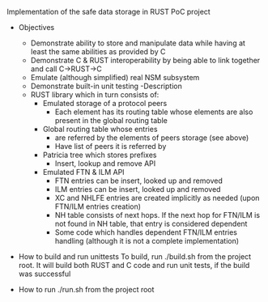 Implementation of the safe data storage in RUST PoC project

- Objectives
	- Demonstrate ability to store and manipulate data while having at least the same abilities as provided by C
	- Demonstrate C & RUST interoperability by being able to link together and call C->RUST->C
	- Emulate (although simplified) real NSM subsystem
	- Demonstrate built-in unit testing
-Description
	- RUST library which in turn consists of:
		- Emulated storage of a protocol peers
			- Each element has its routing table whose elements are also present in the global routing table
		- Global routing table whose entries
			- are referred by the elements of peers storage (see above)
			- Have list of peers it is referred by
		- Patricia tree which stores prefixes
			- Insert, lookup and remove API
		- Emulated FTN & ILM API
			- FTN entries can be insert, looked up and removed
			- ILM entries can be insert, looked up and removed
			- XC and NHLFE entries are created implicitly as needed (upon FTN/ILM entries creation)
			- NH table consists of next hops. If the next hop for FTN/ILM is not found in NH table, that entry is considered dependent
			- Some code which handles dependent FTN/ILM entries handling (although it is not a complete implementation)

- How to build and run unittests
	To build, run ./build.sh from the project  root. It will build both RUST and C code and run unit tests, if the build was successful

- How to run
	./run.sh from the project root

		
